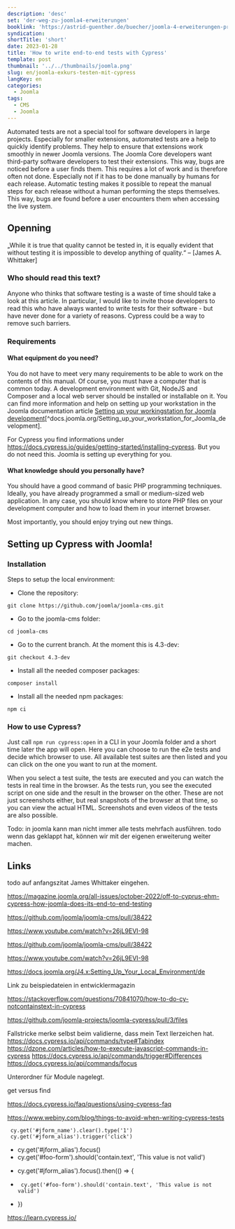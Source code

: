 ```yaml
---
description: 'desc'
set: 'der-weg-zu-joomla4-erweiterungen'
booklink: 'https://astrid-guenther.de/buecher/joomla-4-erweiterungen-programmieren'
syndication:
shortTitle: 'short'
date: 2023-01-28
title: 'How to write end-to-end tests with Cypress'
template: post
thumbnail: '../../thumbnails/joomla.png'
slug: en/joomla-exkurs-testen-mit-cypress
langKey: en
categories:
  - Joomla
tags:
  - CMS
  - Joomla
---
```












Automated tests are not a special tool for software developers in large projects. Especially for smaller extensions, automated tests are a help to quickly identify problems. They help to ensure that extensions work smoothly in newer Joomla versions. The Joomla Core developers want third-party software developers to test their extensions. This way, bugs are noticed before a user finds them. This requires a lot of work and is therefore often not done. Especially not if it has to be done manually by humans for each release. Automatic testing makes it possible to repeat the manual steps for each release without a human performing the steps themselves. This way, bugs are found before a user encounters them when accessing the live system.<!-- \index{tests} --><!-- \index{Cypress} -->

## Openning

„While it is true that quality cannot be tested in, it is equally evident that without testing it is impossible to develop anything of quality.“
– [James A. Whittaker]

### Who should read this text?

Anyone who thinks that software testing is a waste of time should take a look at this article. In particular, I would like to invite those developers to read this who have always wanted to write tests for their software - but have never done for a variety of reasons. Cypress could be a way to remove such barriers.

### Requirements

#### What equipment do you need?

You do not have to meet very many requirements to be able to work on the contents of this manual. Of course, you must have a computer that is common today. A development environment with Git, NodeJS and Composer and a local web server should be installed or installable on it. You can find more information and help on setting up your workstation in the Joomla documentation article [Setting up your workingstation for Joomla development](https://docs.joomla.org/Setting_up_your_workstation_for_Joomla_development)[^docs.joomla.org/Setting_up_your_workstation_for_Joomla_development]. 

For Cypress you find informations under https://docs.cypress.io/guides/getting-started/installing-cypress. But you do not need this. Joomla is setting up everything for you.

#### What knowledge should you personally have?

You should have a good command of basic PHP programming techniques. Ideally, you have already programmed a small or medium-sized web application. In any case, you should know where to store PHP files on your development computer and how to load them in your internet browser. 

Most importantly, you should enjoy trying out new things.

## Setting up Cypress with Joomla!

### Installation

Steps to setup the local environment:

-   Clone the repository:

```source-shell
git clone https://github.com/joomla/joomla-cms.git
```

-   Go to the joomla-cms folder:

```source-shell
cd joomla-cms
```

-   Go to the current branch. At the moment this is 4.3-dev:

```source-shell
git checkout 4.3-dev
```

-   Install all the needed composer packages:

```source-shell
composer install
```

-   Install all the needed npm packages:

```source-shell
npm ci
```

### How to use Cypress? 

Just call `npm run cypress:open` in a CLI in your Joomla folder and a short time later the app will open. Here you can choose to run the e2e tests and decide which browser to use. All available test suites are then listed and you can click on the one you want to run at the moment.

When you select a test suite, the tests are executed and you can watch the tests in real time in the browser. As the tests run, you see the executed script on one side and the result in the browser on the other. These are not just screenshots either, but real snapshots of the browser at that time, so you can view the actual HTML. Screenshots and even videos of the tests are also possible.

Todo: in joomla kann man nicht immer alle tests mehrfach ausführen. 
todo wenn das geklappt hat, können wir mit der eigenen erweiterung weiter machen.



##

## Links
todo auf anfangszitat James Whittaker eingehen.

https://magazine.joomla.org/all-issues/october-2022/off-to-cyprus-ehm-cypress-how-joomla-does-its-end-to-end-testing

https://github.com/joomla/joomla-cms/pull/38422

https://www.youtube.com/watch?v=26jL9EVI-98

https://github.com/joomla/joomla-cms/pull/38422

https://www.youtube.com/watch?v=26jL9EVI-98

https://docs.joomla.org/J4.x:Setting_Up_Your_Local_Environment/de

Link zu beispiedateien in entwicklermagazin

https://stackoverflow.com/questions/70841070/how-to-do-cy-notcontainstext-in-cypress

https://github.com/joomla-projects/joomla-cypress/pull/3/files

Fallstricke merke selbst beim validierne, dass mein Text llerzeichen hat.
https://docs.cypress.io/api/commands/type#Tabindex
https://dzone.com/articles/how-to-execute-javascript-commands-in-cypress
https://docs.cypress.io/api/commands/trigger#Differences
https://docs.cypress.io/api/commands/focus


Unterordner für Module nagelegt.

get versus find

https://docs.cypress.io/faq/questions/using-cypress-faq


https://www.webiny.com/blog/things-to-avoid-when-writing-cypress-tests



     cy.get('#jform_name').clear().type('1')
     cy.get('#jform_alias').trigger('click')
-    cy.get('#jform_alias').focus()
-    cy.get('#foo-form').should('contain.text', 'This value is not valid')
+    cy.get('#jform_alias').focus().then(() => {
+      cy.get('#foo-form').should('contain.text', 'This value is not valid')
+    })



https://learn.cypress.io/